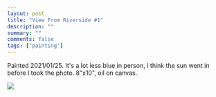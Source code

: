```yaml
---
layout: post
title: "View From Riverside #1"
description: ""
summary: ""
comments: false
tags: ["painting"]
---
```


Painted 2021/01/25. It's a lot less blue in person, I think the sun went in before I took the photo. 8"x10", oil on canvas.

<img src="https://s3.fr-par.scw.cloud/tmitchell.uk/2021/05/view-from-riverside.jpg">
